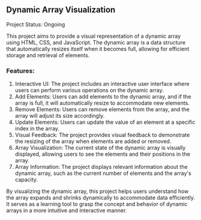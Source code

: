 ## Dynamic Array Visualization

Project Status: Ongoing

This project aims to provide a visual representation of a dynamic array using HTML, CSS, and JavaScript. The dynamic array is a data structure that automatically resizes itself when it becomes full, allowing for efficient storage and retrieval of elements.

### Features:

1. Interactive UI: The project includes an interactive user interface where users can perform various operations on the dynamic array.
2. Add Elements: Users can add elements to the dynamic array, and if the array is full, it will automatically resize to accommodate new elements.
3. Remove Elements: Users can remove elements from the array, and the array will adjust its size accordingly.
4. Update Elements: Users can update the value of an element at a specific index in the array.
5. Visual Feedback: The project provides visual feedback to demonstrate the resizing of the array when elements are added or removed.
6. Array Visualization: The current state of the dynamic array is visually displayed, allowing users to see the elements and their positions in the array.
7. Array Information: The project displays relevant information about the dynamic array, such as the current number of elements and the array's capacity.

By visualizing the dynamic array, this project helps users understand how the array expands and shrinks dynamically to accommodate data efficiently. 
It serves as a learning tool to grasp the concept and behavior of dynamic arrays in a more intuitive and interactive manner.
